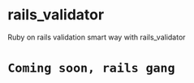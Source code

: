 # rails_validator
Ruby on rails validation smart way with rails_validator

# `Coming soon, rails gang`

